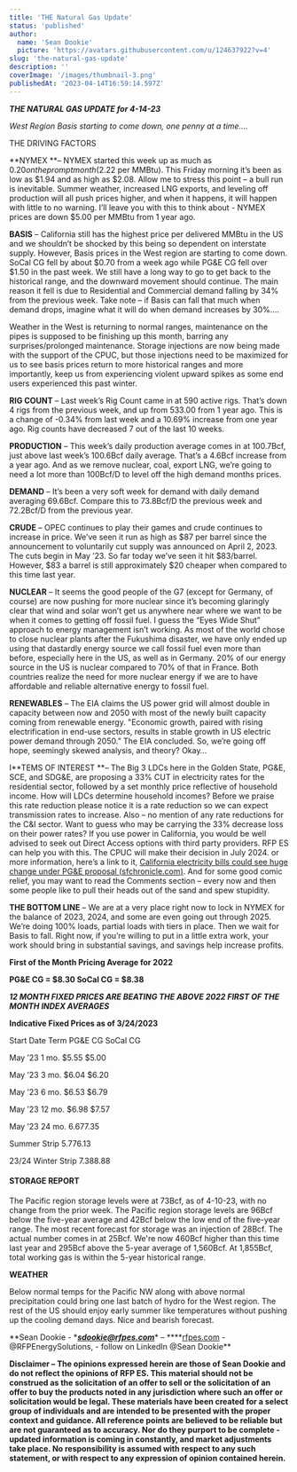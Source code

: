 ```yaml
---
title: 'THE Natural Gas Update'
status: 'published'
author:
  name: 'Sean Dookie'
  picture: 'https://avatars.githubusercontent.com/u/124637922?v=4'
slug: 'the-natural-gas-update'
description: ''
coverImage: '/images/thumbnail-3.png'
publishedAt: '2023-04-14T16:59:14.597Z'
---
```


***THE NATURAL GAS UPDATE for 4-14-23***

*West Region Basis starting to come down, one penny at a time….*

THE DRIVING FACTORS

\*\*NYMEX \*\*– NYMEX started this week up as much as $0.20 on the prompt month ($2.22 per MMBtu). This Friday morning it’s been as low as $1.94 and as high as $2.08. Allow me to stress this point – a bull run is inevitable. Summer weather, increased LNG exports, and leveling off production will all push prices higher, and when it happens, it will happen with little to no warning. I’ll leave you with this to think about - NYMEX prices are down $5.00 per MMBtu from 1 year ago.

**BASIS** – California still has the highest price per delivered MMBtu in the US and we shouldn’t be shocked by this being so dependent on interstate supply. However, Basis prices in the West region are starting to come down. SoCal CG fell by about $0.70 from a week ago while PG&E CG fell over $1.50 in the past week. We still have a long way to go to get back to the historical range, and the downward movement should continue. The main reason it fell is due to Residential and Commercial demand falling by 34% from the previous week. Take note – if Basis can fall that much when demand drops, imagine what it will do when demand increases by 30%….

Weather in the West is returning to normal ranges, maintenance on the pipes is supposed to be finishing up this month, barring any surprises/prolonged maintenance. Storage injections are now being made with the support of the CPUC, but those injections need to be maximized for us to see basis prices return to more historical ranges and more importantly, keep us from experiencing violent upward spikes as some end users experienced this past winter.

**RIG COUNT** – Last week’s Rig Count came in at 590 active rigs. That’s down 4 rigs from the previous week, and up from 533.00 from 1 year ago. This is a change of -0.34% from last week and a 10.69% increase from one year ago. Rig counts have decreased 7 out of the last 10 weeks.

**PRODUCTION** – This week’s daily production average comes in at 100.7Bcf, just above last week’s 100.6Bcf daily average. That’s a 4.6Bcf increase from a year ago. And as we remove nuclear, coal, export LNG, we’re going to need a lot more than 100Bcf/D to level off the high demand months prices.

**DEMAND** – It’s been a very soft week for demand with daily demand averaging 69.6Bcf. Compare this to 73.8Bcf/D the previous week and 72.2Bcf/D from the previous year.

**CRUDE** – OPEC continues to play their games and crude continues to increase in price. We’ve seen it run as high as $87 per barrel since the announcement to voluntarily cut supply was announced on April 2, 2023. The cuts begin in May ’23. So far today we’ve seen it hit $83/barrel. However, $83 a barrel is still approximately $20 cheaper when compared to this time last year.

**NUCLEAR** – It seems the good people of the G7 (except for Germany, of course) are now pushing for more nuclear since it’s becoming glaringly clear that wind and solar won’t get us anywhere near where we want to be when it comes to getting off fossil fuel. I guess the “Eyes Wide Shut” approach to energy management isn’t working. As most of the world chose to close nuclear plants after the Fukushima disaster, we have only ended up using that dastardly energy source we call fossil fuel even more than before, especially here in the US, as well as in Germany. 20% of our energy source in the US is nuclear compared to 70% of that in France. Both countries realize the need for more nuclear energy if we are to have affordable and reliable alternative energy to fossil fuel.

**RENEWABLES** – The EIA claims the US power grid will almost double in capacity between now and 2050 with most of the newly built capacity coming from renewable energy. "Economic growth, paired with rising electrification in end-use sectors, results in stable growth in US electric power demand through 2050.” The EIA concluded. So, we’re going off hope, seemingly skewed analysis, and theory? Okay… <br>

I\*\*TEMS OF INTEREST \*\*– The Big 3 LDCs here in the Golden State, PG&E, SCE, and SDG&E, are proposing a 33% CUT in electricity rates for the residential sector, followed by a set monthly price reflective of household income. How will LDCs determine household incomes? Before we praise this rate reduction please notice it is a rate reduction so we can expect transmission rates to increase. Also – no mention of any rate reductions for the C&I sector. Want to guess who may be carrying the 33% decrease loss on their power rates? If you use power in California, you would be well advised to seek out Direct Access options with third party providers. RFP ES can help you with this. The CPUC will make their decision in July 2024. or more information, here’s a link to it, [California electricity bills could see huge change under PG&E proposal (](https://www.sfchronicle.com/bayarea/article/pge-utility-electricity-bills-restructure-plan-17895445.php)[sfchronicle.com](http://sfchronicle.com)[)](https://www.sfchronicle.com/bayarea/article/pge-utility-electricity-bills-restructure-plan-17895445.php). And for some good comic relief, you may want to read the Comments section – every now and then some people like to pull their heads out of the sand and spew stupidity.

**THE BOTTOM LINE** – We are at a very place right now to lock in NYMEX for the balance of 2023, 2024, and some are even going out through 2025. We’re doing 100% loads, partial loads with tiers in place. Then we wait for Basis to fall. Right now, if you’re willing to put in a little extra work, your work should bring in substantial savings, and savings help increase profits.

**First of the Month Pricing Average for 2022**

**PG&E CG = $8.30 SoCal CG = $8.38**

***12 MONTH FIXED PRICES ARE BEATING THE ABOVE 2022 FIRST OF THE MONTH INDEX AVERAGES***

**Indicative Fixed Prices as of 3/24/2023**

Start Date Term PG&E CG SoCal CG

May ’23 1 mo. $5.55 $5.00

May ’23 3 mo. $6.04 $6.20

May ’23 6 mo. $6.53 $6.79

May ’23 12 mo. $6.98 $7.57

May ’23 24 mo. $6.67 $7.35

Summer Strip $5.77 $6.13

23/24 Winter Strip $7.38 $8.88

#### **STORAGE REPORT**

The Pacific region storage levels were at 73Bcf, as of 4-10-23, with no change from the prior week. The Pacific region storage levels are 96Bcf below the five-year average and 42Bcf below the low end of the five-year range. The most recent forecast for storage was an injection of 28Bcf. The actual number comes in at 25Bcf. We're now 460Bcf higher than this time last year and 295Bcf above the 5-year average of 1,560Bcf. At 1,855Bcf, total working gas is within the 5-year historical range.

**WEATHER**

Below normal temps for the Pacific NW along with above normal precipitation could bring one last batch of hydro for the West region. The rest of the US should enjoy early summer like temperatures without pushing up the cooling demand days. Nice and bearish forecast.

\*\*Sean Dookie - \**[**sdookie@rfpes.com**](mailto:sdookie@rfpes.com)*\* – ****[rfpes.com](http://rfpes.com) \- @RFPEnergySolutions, - follow on LinkedIn @Sean Dookie\*\*

**Disclaimer – The opinions expressed herein are those of Sean Dookie and do not reflect the opinions of RFP ES. This material should not be construed as the solicitation of an offer to sell or the solicitation of an offer to buy the products noted in any jurisdiction where such an offer or solicitation would be legal. These materials have been created for a select group of individuals and are intended to be presented with the proper context and guidance. All reference points are believed to be reliable but are not guaranteed as to accuracy. Nor do they purport to be complete - updated information is coming in constantly, and market adjustments take place. No responsibility is assumed with respect to any such statement, or with respect to any expression of opinion contained herein.**

